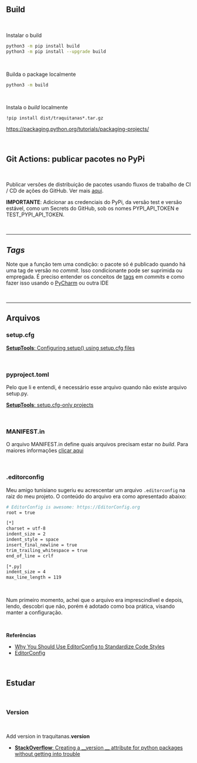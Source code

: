 ## Build

<br>

Instalar o build

```bash
python3 -m pip install build
python3 -m pip install --upgrade build
```

<br>

Builda o package localmente

```bash
python3 -m build
```

<br>

Instala o *build* localmente

```
!pip install dist/traquitanas*.tar.gz  
```

https://packaging.python.org/tutorials/packaging-projects/

<br>

## Git Actions: publicar pacotes no PyPi

<br>

Publicar versões de distribuição de pacotes usando fluxos de trabalho de CI / CD de ações do GitHub. Ver mais [aqui](https://packaging.python.org/guides/publishing-package-distribution-releases-using-github-actions-ci-cd-workflows/).

**IMPORTANTE**: Adicionar as credenciais do PyPi, da versão test e versão estável, como um Secrets do GitHub, sob os nomes PYPI_API_TOKEN e TEST_PYPI_API_TOKEN.

<br>

----

## *Tags*

Note que a função tem uma condição: o pacote só é publicado quando há uma tag de versão no *commit*. Isso condicionante pode ser suprimida ou empregada. É preciso entender os conceitos de [tags](https://git-scm.com/book/en/v2/Git-Basics-Tagging) em *commits* e como fazer isso usando o [PyCharm](https://www.jetbrains.com/help/pycharm/use-tags-to-mark-specific-commits.html#tag_commit) ou outra IDE

<br>

----

## Arquivos

### setup.cfg

[**SetupTools**: Configuring setup() using setup.cfg files](https://setuptools.readthedocs.io/en/latest/userguide/declarative_config.html)

<br>

### pyproject.toml

Pelo que li e entendi, é necessário esse arquivo quando não existe arquivo setup.py.

[**SetupTools**: setup.cfg-only projects](
https://setuptools.readthedocs.io/en/latest/setuptools.html#setup-cfg-only-projects)

<br>

### MANIFEST.in

O arquivo MANIFEST.in define quais arquivos precisam estar no *build*. Para maiores informações [clicar aqui](https://packaging.python.org/guides/using-manifest-in/)

<br>

### .editorconfig

Meu amigo tunisiano sugeriu eu acrescentar um arquivo ```.editorconfig``` na raiz do meu projeto. O conteúdo do arquivo era como apresentado abaixo:

```bash
# EditorConfig is awesome: https://EditorConfig.org
root = true

[*]
charset = utf-8
indent_size = 2
indent_style = space
insert_final_newline = true
trim_trailing_whitespace = true
end_of_line = crlf

[*.py]
indent_size = 4
max_line_length = 119

```

<br>

Num primeiro momento, achei que o arquivo era imprescindível e depois, lendo, descobri que não, porém é adotado como boa prática, visando manter a configuração.

<br>

**Referências**

- [Why You Should Use EditorConfig to Standardize Code Styles](https://www.freecodecamp.org/news/how-to-use-editorconfig-to-standardize-code-styles/)
- [EditorConfig](https://editorconfig.org/)

<br>

## Estudar

<br>

### Version

<br>

Add version in traquitanas.__version__

- [**StackOverflow**: Creating a  __version __ attribute for python packages without getting into trouble](https://stackoverflow.com/questions/17791481/creating-a-version-attribute-for-python-packages-without-getting-into-troubl)
